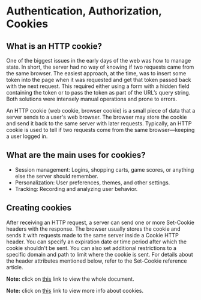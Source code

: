 # Authentication, Authorization, Cookies
## What is an HTTP cookie?


One of the biggest issues in the early days of the web was how to manage state. In short, the server had no way of knowing if two requests came from the same browser. The easiest approach, at the time, was to insert some token into the page when it was requested and get that token passed back with the next request. This required either using a form with a hidden field containing the token or to pass the token as part of the URL’s query string. Both solutions were intensely manual operations and prone to errors.

An HTTP cookie (web cookie, browser cookie) is a small piece of data that a server sends to a user's web browser. The browser may store the cookie and send it back to the same server with later requests. Typically, an HTTP cookie is used to tell if two requests come from the same browser—keeping a user logged in.

## What are the main uses for cookies?
+ Session management: Logins, shopping carts, game scores, or anything else the server should remember.
+ Personalization: User preferences, themes, and other settings.
+ Tracking: Recording and analyzing user behavior.



## Creating cookies
After receiving an HTTP request, a server can send one or more Set-Cookie headers with the response. The browser usually stores the cookie and sends it with requests made to the same server inside a Cookie HTTP header. You can specify an expiration date or time period after which the cookie shouldn't be sent. You can also set additional restrictions to a specific domain and path to limit where the cookie is sent. For details about the header attributes mentioned below, refer to the Set-Cookie reference article.

**Note:** click on [this](https://developer.mozilla.org/en-US/docs/Web/HTTP/Cookies) link to view the whole document.

**Note:** click on [this](https://humanwhocodes.com/blog/2009/05/05/http-cookies-explained/) link to view more info about cookies.






















